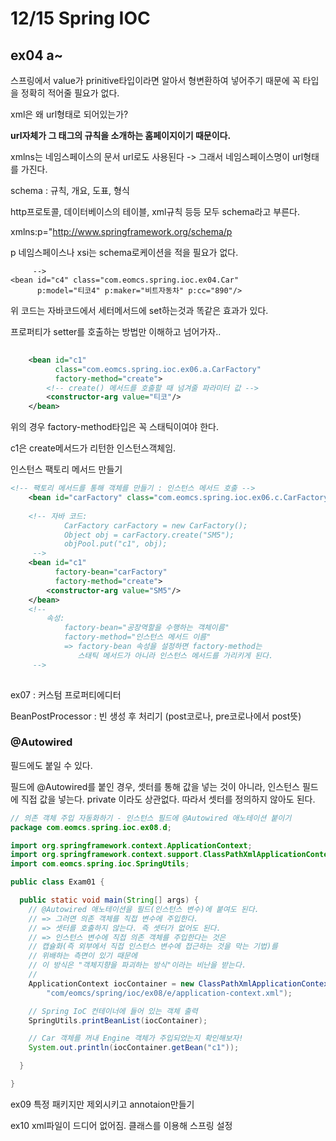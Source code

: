 # 12/15 Spring IOC

## ex04 a~

스프링에서 value가 prinitive타입이라면 알아서 형변환하여 넣어주기 때문에 꼭 타입을 정확히 적어줄 필요가 없다.



xml은 왜 url형태로 되어있는가? 

**url자체가 그 태그의 규칙을 소개하는 홈페이지이기 때문이다.**

xmlns는 네임스페이스의 문서 url로도 사용된다 -> 그래서 네임스페이스명이 url형태를 가진다.



schema : 규칙, 개요, 도표, 형식

http프로토콜, 데이터베이스의 테이블, xml규칙 등등 모두 schema라고 부른다.



xmlns:p="http://www.springframework.org/schema/p

p 네임스페이스나 xsi는 schema로케이션을 적을 필요가 없다.

         -->
    <bean id="c4" class="com.eomcs.spring.ioc.ex04.Car"
          p:model="티코4" p:maker="비트자동차" p:cc="890"/>

위 코드는 자바코드에서 세터메서드에 set하는것과 똑같은 효과가 있다.



프로퍼티가 setter를 호출하는 방법만 이해하고 넘어가자..



```xml
    
    <bean id="c1" 
          class="com.eomcs.spring.ioc.ex06.a.CarFactory"
          factory-method="create">
        <!-- create() 메서드를 호출할 때 넘겨줄 파라미터 값 -->
        <constructor-arg value="티코"/>
    </bean>
```

위의 경우 factory-method타입은 꼭 스태틱이여야 한다.

c1은 create메서드가 리턴한 인스턴스객체임.



인스턴스 팩토리 메서드 만들기

```xml
<!-- 팩토리 메서드를 통해 객체를 만들기 : 인스턴스 메서드 호출 -->
    <bean id="carFactory" class="com.eomcs.spring.ioc.ex06.c.CarFactory"/>
    
    <!-- 자바 코드:
            CarFactory carFactory = new CarFactory();
            Object obj = carFactory.create("SM5");
            objPool.put("c1", obj);
     -->
    <bean id="c1" 
          factory-bean="carFactory"
          factory-method="create">
        <constructor-arg value="SM5"/>
    </bean>
    <!--
        속성:
            factory-bean="공장역할을 수행하는 객체이름"
            factory-method="인스턴스 메서드 이름"
            => factory-bean 속성을 설정하면 factory-method는 
               스태틱 메서드가 아니라 인스턴스 메서드를 가리키게 된다.
     -->
    
```



ex07 : 커스텀 프로퍼티에디터 



BeanPostProcessor : 빈 생성 후 처리기 (post코로나, pre코로나에서 post뜻)



### @Autowired

필드에도 붙일 수 있다.

  필드에 @Autowired를 붙인 경우,
   셋터를 통해 값을 넣는 것이 아니라,
   인스턴스 필드에 직접 값을 넣는다.
   private 이라도 상관없다.
   따라서 셋터를 정의하지 않아도 된다.

```java
// 의존 객체 주입 자동화하기 - 인스턴스 필드에 @Autowired 애노테이션 붙이기
package com.eomcs.spring.ioc.ex08.d;

import org.springframework.context.ApplicationContext;
import org.springframework.context.support.ClassPathXmlApplicationContext;
import com.eomcs.spring.ioc.SpringUtils;

public class Exam01 {

  public static void main(String[] args) {
    // @Autowired 애노테이션을 필드(인스턴스 변수)에 붙여도 된다.
    // => 그러면 의존 객체를 직접 변수에 주입한다.
    // => 셋터를 호출하지 않는다. 즉 셋터가 없어도 된다.
    // => 인스턴스 변수에 직접 의존 객체를 주입한다는 것은
    // 캡슐화(즉 외부에서 직접 인스턴스 변수에 접근하는 것을 막는 기법)를
    // 위배하는 측면이 있기 때문에
    // 이 방식은 "객체지향을 파괴하는 방식"이라는 비난을 받는다.
    //
    ApplicationContext iocContainer = new ClassPathXmlApplicationContext(//
        "com/eomcs/spring/ioc/ex08/e/application-context.xml");

    // Spring IoC 컨테이너에 들어 있는 객체 출력
    SpringUtils.printBeanList(iocContainer);

    // Car 객체를 꺼내 Engine 객체가 주입되었는지 확인해보자!
    System.out.println(iocContainer.getBean("c1"));

  }

}
```



ex09 특정 패키지만 제외시키고 annotaion만들기



ex10 xml파일이 드디어 없어짐. 클래스를 이용해 스프링 설정

